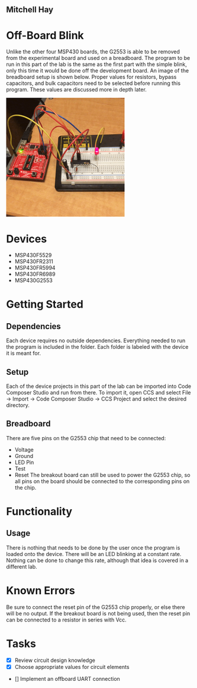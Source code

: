 ## Mitchell Hay

# Off-Board Blink
Unlike the other four MSP430 boards, the G2553 is able to be removed from the experimental board and used on a breadboard. The program to be run in this part of the lab is the same as the first part with the simple blink, only this time it would be done off the development board. An image of the breadboard setup is shown below. Proper values for resistors, bypass capacitors, and bulk capacitors need to be selected before running this program. These values are discussed more in depth later. 

![Offboard Blink](Offboard_Blink_MSP430.gif)

# Devices
* MSP430F5529
* MSP430FR2311
* MSP430FR5994
* MSP430FR6989
* MSP430G2553

# Getting Started
## Dependencies
Each device requires no outside dependencies. Everything needed to run the program is included in the folder. Each folder is labeled with the device it is meant for.
## Setup
Each of the device projects in this part of the lab can be imported into Code Composer Studio and run from there. To import it, open CCS and select File -> Import -> Code Composer Studio -> CCS Project and select the desired directory.
## Breadboard
There are five pins on the G2553 chip that need to be connected:
* Voltage
* Ground
* LED Pin
* Test
* Reset
The breakout board can still be used to power the G2553 chip, so all pins on the board should be connected to the corresponding pins on the chip.

# Functionality
## Usage
There is nothing that needs to be done by the user once the program is loaded onto the device. There will be an LED blinking at a constant rate. Nothing can be done to change this rate, although that idea is covered in a different lab. 

# Known Errors
Be sure to connect the reset pin of the G2553 chip properly, or else there will be no output. If the breakout board is not being used, then the reset pin can be connected to a resistor in series with Vcc.

# Tasks
- [x] Review circuit design knowledge
- [x] Choose appropriate values for circuit elements
- [] Implement an offboard UART connection
